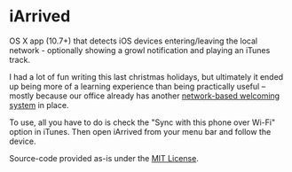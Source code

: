 iArrived
========

OS X app (10.7+) that detects iOS devices entering/leaving the local network - optionally showing a growl notification and playing an iTunes track.

I had a lot of fun writing this last christmas holidays, but ultimately it ended up being more of a learning experience than being practically useful – mostly because our office already has another [network-based welcoming system](http://blog.xk72.com/post/13313246225/the-coolest-thing-ever) in place.

To use, all you have to do is check the "Sync with this phone over Wi-Fi" option in iTunes. Then open iArrived from your menu bar and follow the device.

Source-code provided as-is under the [MIT License](http://opensource.org/licenses/mit-license.php).

